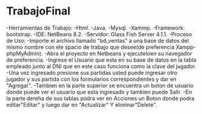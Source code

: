 # TrabajoFinal
-Herramientas de Trabajo: -Html. -Java. -Mysql. -Xammp. -Framework: bootstrap. -IDE: NetBeans 8.2. -Servidor: Glass Fish Server 4.1.1. -Proceso de Uso: -Importe el archivo llamado "bd_ventas" a una base de datos del mismo nombre con ele spacio de trabajo que desee(de preferencia Xampp-phpMyAdmin). -Abra el proyecto en Netbeans y ejecuteloen su navegador de preferencia. -Ingrese el Usuario que esta en su base de datos en la tabla empleado junto al DNI que en este caso funciona como la clave del jugador. -Una vez ingresado presione sus partidas usted puede ingresar otro jugador y sus partida con los formularios correspondientes y dar en "Agregar". -Tambien en la parte superior se encuentra un boton de usuario donde puede ver el usuario que esta ingresado y tambien puede Salir. -En la parte dereha de sus tablas podra ver en Acciones un Boton donde podra editar"Editar" y luego dar en "Actualizar" Y eliminar"Delete".
